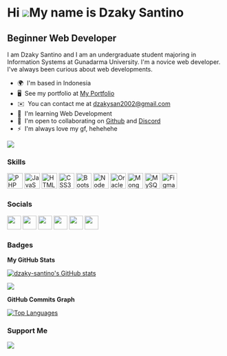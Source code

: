 Hi ![](https://user-images.githubusercontent.com/18350557/176309783-0785949b-9127-417c-8b55-ab5a4333674e.gif)My name is Dzaky Santino
=====================================================================================================================================

Beginner Web Developer
----------------------

I am Dzaky Santino and I am an undergraduate student majoring in Information Systems at Gunadarma University. I'm a novice web developer. I've always been curious about web developments.

* 🌍  I'm based in Indonesia
* 🖥️  See my portfolio at [My Portfolio](http://dsantino.github.io/portfolio/)
* ✉️  You can contact me at [dzakysan2002@gmail.com](mailto:dzakysan2002@gmail.com)
* 🧠  I'm learning Web Development
* 🤝  I'm open to collaborating on <a href="https://github.com/dzaky-santino" target="blank">Github</a> and <a href="https://discord.gg/2x39Q2vZpb" target="blank">Discord</a>
* ⚡  I'm always love my gf, hehehehe

<a href="https://github.com/dzaky-santino" target="_blank" rel="noreferrer"><img
src="https://img.shields.io/github/followers/dzaky-santino?logo=github&style=for-the-badge&color=0891b2&labelColor=1c1917" /></a>

### Skills


<p align="left">
<a href="https://www.php.net/" target="_blank" rel="noreferrer"><img src="https://raw.githubusercontent.com/danielcranney/readme-generator/main/public/icons/skills/php-colored.svg" width="36" height="36" alt="PHP" /></a>
<a href="https://developer.mozilla.org/en-US/docs/Web/JavaScript" target="_blank" rel="noreferrer"><img src="https://raw.githubusercontent.com/danielcranney/readme-generator/main/public/icons/skills/javascript-colored.svg" width="36" height="36" alt="JavaScript" /></a>
<a href="https://developer.mozilla.org/en-US/docs/Glossary/HTML5" target="_blank" rel="noreferrer"><img src="https://raw.githubusercontent.com/danielcranney/readme-generator/main/public/icons/skills/html5-colored.svg" width="36" height="36" alt="HTML5" /></a>
<a href="https://www.w3.org/TR/CSS/#css" target="_blank" rel="noreferrer"><img src="https://raw.githubusercontent.com/danielcranney/readme-generator/main/public/icons/skills/css3-colored.svg" width="36" height="36" alt="CSS3" /></a>
<a href="https://getbootstrap.com/" target="_blank" rel="noreferrer"><img src="https://raw.githubusercontent.com/danielcranney/readme-generator/main/public/icons/skills/bootstrap-colored.svg" width="36" height="36" alt="Bootstrap" /></a>
<a href="https://nodejs.org/en/" target="_blank" rel="noreferrer"><img src="https://raw.githubusercontent.com/danielcranney/readme-generator/main/public/icons/skills/nodejs-colored.svg" width="36" height="36" alt="NodeJS" /></a>
<a href="https://www.oracle.com/uk/index.html" target="_blank" rel="noreferrer"><img src="https://raw.githubusercontent.com/danielcranney/readme-generator/main/public/icons/skills/oracle-colored.svg" width="36" height="36" alt="Oracle" /></a>
<a href="https://www.mongodb.com/" target="_blank" rel="noreferrer"><img src="https://raw.githubusercontent.com/danielcranney/readme-generator/main/public/icons/skills/mongodb-colored.svg" width="36" height="36" alt="MongoDB" /></a>
<a href="https://www.mysql.com/" target="_blank" rel="noreferrer"><img src="https://raw.githubusercontent.com/danielcranney/readme-generator/main/public/icons/skills/mysql-colored.svg" width="36" height="36" alt="MySQL" /></a>
<a href="https://www.figma.com/" target="_blank" rel="noreferrer"><img src="https://raw.githubusercontent.com/danielcranney/readme-generator/main/public/icons/skills/figma-colored.svg" width="36" height="36" alt="Figma" /></a>
</p>


### Socials

<p align="left"><a href="https://www.github.com/dzaky-santino" target="_blank" rel="noreferrer"><img src="https://raw.githubusercontent.com/danielcranney/readme-generator/main/public/icons/socials/github.svg" width="32" height="32" /></a> <a href="https://discord.com/users/425646614015901696" target="_blank" rel="noreferrer"><img src="https://raw.githubusercontent.com/danielcranney/readme-generator/main/public/icons/socials/discord.svg" width="32" height="32" /></a> <a href="https://www.facebook.com/dzakysantino22" target="_blank" rel="noreferrer"><img src="https://raw.githubusercontent.com/danielcranney/readme-generator/main/public/icons/socials/facebook.svg" width="32" height="32" /></a> <a href="http://www.instagram.com/dzakysantino" target="_blank" rel="noreferrer"><img src="https://raw.githubusercontent.com/danielcranney/readme-generator/main/public/icons/socials/instagram.svg" width="32" height="32" /></a> <a href="https://www.linkedin.com/in/dzakysantino" target="_blank" rel="noreferrer"><img src="https://raw.githubusercontent.com/danielcranney/readme-generator/main/public/icons/socials/linkedin.svg" width="32" height="32" /></a> <a href="https://www.youtube.com/c/dzakysantino22" target="_blank" rel="noreferrer"><img src="https://raw.githubusercontent.com/danielcranney/readme-generator/main/public/icons/socials/youtube.svg" width="32" height="32" /></a></p>

### Badges

<b>My GitHub Stats</b>

<a href="http://www.github.com/dzaky-santino"><img src="https://github-readme-stats.vercel.app/api?username=dzaky-santino&show_icons=true&hide=&count_private=true&title_color=0891b2&text_color=ffffff&icon_color=0891b2&bg_color=1c1917&hide_border=true&show_icons=true" alt="dzaky-santino's GitHub stats" /></a>

<a href="http://www.github.com/dzaky-santino"><img src="https://github-readme-streak-stats.herokuapp.com/?user=dzaky-santino&stroke=ffffff&background=1c1917&ring=0891b2&fire=0891b2&currStreakNum=ffffff&currStreakLabel=0891b2&sideNums=ffffff&sideLabels=ffffff&dates=ffffff&hide_border=true" /></a>

<b>GitHub Commits Graph</b>

<a href="https://github.com/dzaky-santino" align="left"><img src="https://github-readme-stats.vercel.app/api/top-langs/?username=dzaky-santino&langs_count=10&title_color=0891b2&text_color=ffffff&icon_color=0891b2&bg_color=1c1917&hide_border=true&locale=en&custom_title=Top%20%Languages" alt="Top Languages" /></a>

### Support Me
[![](https://img.shields.io/static/v1?label=&message=Saweria&logo=githubsponsors&logoColor=white&style=for-the-badge&color=orange)](https://saweria.co/santino)
<!--[![](https://img.shields.io/static/v1?label=&message=Ko-fi&logo=githubsponsors&logoColor=white&style=for-the-badge&color=a61c1c)](https://ko-fi.com/dzakysantino22)
[![](https://img.shields.io/static/v1?label=&message=buymeacoffe&logo=githubsponsors&logoColor=white&style=for-the-badge&color=red)](https://www.buymeacoffee.com/dzakysantino22)-->


